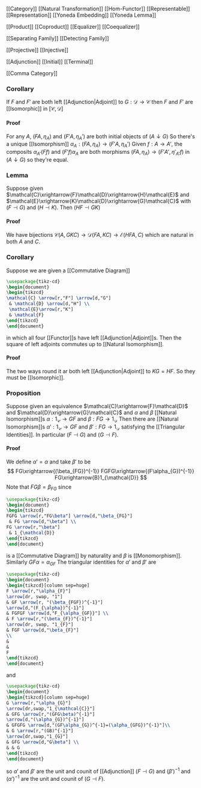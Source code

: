 [[Category]]
[[Natural Transformation]]
[[Hom-Functor]]
[[Representable]]
[[Representation]]
[[Yoneda Embedding]]
[[Yoneda Lemma]]

[[Product]]
[[Coproduct]]
[[Equalizer]]
[[Coequalizer]]

[[Separating Family]]
[[Detecting Family]]

[[Projective]]
[[Injective]]

[[Adjunction]]
[[Initial]]
[[Terminal]]

[[Comma Category]]
### Corollary
If $F$ and $F'$ are both left [[Adjunction|Adjoint]] to $G:\mathcal{D}\to \mathcal{C}$
then $F$ and $F'$ are [[Isomorphic]] in $[\mathcal{C},\mathcal{D}]$
#### Proof
For any $A$, $(FA,\eta_{A})$ and $(F'A,\eta_{A}')$ are both initial objects of $(A\downarrow G)$
So there's a unique [[Isomorphism]] $\alpha_{A}:(FA,\eta_{A})\to(F'A,\eta_{A}')$
Given $f:A\to A'$, the composits $\alpha_{A'}(Ff)$ and $(F'f)\alpha_{A}$ are both morphisms
$(FA,\eta_{A})\to(F'A',\eta'_{A'}f)$ in $(A\downarrow G)$ so they're equal.
### Lemma
Suppose given $\mathcal{C}\xrightarrow{F}\mathcal{D}\xrightarrow{H}\mathcal{E}$
and $\mathcal{E}\xrightarrow{K}\mathcal{D}\xrightarrow{G}\mathcal{C}$
with $(F\dashv G)$ and $(H\dashv K)$.
Then $(HF\dashv GK)$
#### Proof
We have bijections $\mathcal{C}(A,GKC)\to \mathcal{D}(FA,KC)\to \mathcal{E}(HFA,C)$
which are natural in both $A$ and $C$.
### Corollary
Suppose we are given a [[Commutative Diagram]]
```tikz
\usepackage{tikz-cd}
\begin{document}
\begin{tikzcd}
\mathcal{C} \arrow[r,"F"] \arrow[d,"G"]
 & \mathcal{D} \arrow[d,"H"] \\
 \mathcal{E}\arrow[r,"K"]
 & \mathcal{F}
\end{tikzcd}
\end{document}
```
in which all four [[Functor]]s have left [[Adjunction|Adjoint]]s.
Then the square of left adjoints commutes up to [[Natural Isomorphism]].
#### Proof
The two ways round it ar both left [[Adjunction|Adjoint]] to $KG=HF$.
So they must be [[Isomorphic]].

### 
### Proposition
Suppose given an equivalence $\mathcal{C}\xrightarrow{F}\mathcal{D}$ and $\mathcal{D}\xrightarrow{G}\mathcal{C}$
and $\alpha$ and $\beta$ [[Natural Isomorphism]]s
$\alpha:1_{\mathcal{C}}\to GF$ and $\beta:FG\to 1_{\mathcal{D}}$
Then there are [[Natural Isomorphism]]s $\alpha':1_{\mathcal{C}}\to GF$ and $\beta':FG\to 1_{\mathcal{D}}$ 
satisfying the [[Triangular Identities]].
In particular $(F\dashv G)$ and $(G\dashv F)$.
#### Proof
We define $\alpha'=\alpha$ and take $\beta'$ to be 
$$
FG\xrightarrow{(\beta_{FG})^{-1}} 
FGFG\xrightarrow{(F\alpha_{G})^{-1}}
FG\xrightarrow{B}1_{\mathcal{D}}
$$
Note that $FG\beta=\beta_{FG}$ since 
```tikz
\usepackage{tikz-cd}
\begin{document}
\begin{tikzcd}
FGFG \arrow[r,"FG\beta"] \arrow[d,"\beta_{FG}"]
 & FG \arrow[d,"\beta"] \\
FG \arrow[r,"\beta"]
 & 1_{\mathcal{D}}
\end{tikzcd}
\end{document}
```
is a [[Commutative Diagram]] by naturality and $\beta$ is [[Monomorphism]].
Similarly $GF\alpha=\alpha_{GF}$
The triangular identities for $\alpha'$ and $\beta'$ are
```tikz
\usepackage{tikz-cd}
\begin{document}
\begin{tikzcd}[column sep=huge]
F \arrow[r,"\alpha_{F}"]
\arrow[dr, swap, "1"]
& GF \arrow[r, "(\beta_{FGF})^{-1}"] 
\arrow[d,"(F_{\alpha})^{-1}"]
& FGFGF \arrow[d,"F_{\alpha_{GF}}"] \\
& F \arrow[r,"(\beta_{F})^{-1}"]
\arrow[dr, swap, "1_{F}"]
& FGF \arrow[d,"\beta_{F}"]
\\
& 
&
F
\end{tikzcd}
\end{document}
```
and 
```tikz
\usepackage{tikz-cd}
\begin{document}
\begin{tikzcd}[column sep=huge]
G \arrow[r,"\alpha_{G}"] 
\arrow[dr,swap,"1_{\mathcal{C}}"]
& GFG \arrow[r,"(GFG\beta)^{-1}"]
\arrow[d,"(\alpha_{G})^{-1}"]
& GFGFG \arrow[d,"(GF\alpha_{G})^{-1}=(\alpha_{GFG})^{-1}"]\\
& G \arrow[r,"(GB)^{-1}"]
\arrow[dr,swap,"1_{G}"]
& GFG \arrow[d,"G\beta"] \\
& & G
\end{tikzcd}
\end{document}
```
so $\alpha'$ and $\beta'$ are the unit and counit of [[Adjunction]] $(F\dashv G)$ 
and $(\beta')^{-1}$ and $(\alpha')^{-1}$ are the unit and counit of $(G\dashv F)$.
